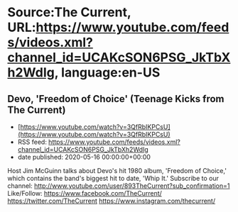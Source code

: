 # Source:The Current, URL:https://www.youtube.com/feeds/videos.xml?channel_id=UCAKcSON6PSG_JkTbXh2WdIg, language:en-US

## Devo, 'Freedom of Choice' (Teenage Kicks from The Current)
 - [https://www.youtube.com/watch?v=3QfRbIKPCsU](https://www.youtube.com/watch?v=3QfRbIKPCsU)
 - RSS feed: https://www.youtube.com/feeds/videos.xml?channel_id=UCAKcSON6PSG_JkTbXh2WdIg
 - date published: 2020-05-16 00:00:00+00:00

Host Jim McGuinn talks about Devo's hit 1980 album, 'Freedom of Choice,' which contains the band's biggest hit to date, 'Whip It.'
Subscribe to our channel:
http://www.youtube.com/user/893TheCurrent?sub_confirmation=1
Like/Follow:
https://www.facebook.com/TheCurrent/
https://twitter.com/TheCurrent
https://www.instagram.com/thecurrent/

